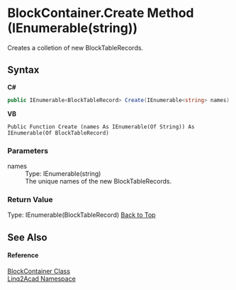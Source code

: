 # BlockContainer.Create Method (IEnumerable(string))
 

Creates a colletion of new BlockTableRecords.

## Syntax

**C#**<br />
``` C#
public IEnumerable<BlockTableRecord> Create(IEnumerable<string> names)
```

**VB**<br />
``` VB
Public Function Create (names As IEnumerable(Of String)) As IEnumerable(Of BlockTableRecord)
```


### Parameters
<dl><dt>names</dt><dd>Type: IEnumerable(string)<br />The unique names of the new BlockTableRecords.</dd></dl>

### Return Value
Type: IEnumerable(BlockTableRecord)
<a href="#BlockContainerCreate-Method-IEnumerablestring">Back to Top</a>

## See Also


#### Reference
<a href="T_Linq2Acad_BlockContainer.md#BlockContainer-Class">BlockContainer Class</a><br /><a href="N_Linq2Acad.md#Linq2Acad-Namespace">Linq2Acad Namespace</a><br />
